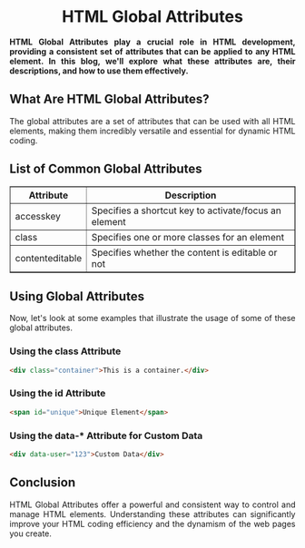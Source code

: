 <style>
  body {
    text-align: justify;
  }
</style>

<h1 style="text-align: center;">HTML Global Attributes</h1>

<b>HTML Global Attributes play a crucial role in HTML development, providing a consistent set of attributes that can be applied to any HTML element. In this blog, we'll explore what these attributes are, their descriptions, and how to use them effectively.</b>

## What Are HTML Global Attributes?

The global attributes are a set of attributes that can be used with all HTML elements, making them incredibly versatile and essential for dynamic HTML coding.

## List of Common Global Attributes

<table border="1">
    <thead>
    <tr>
        <th style="text-align: center;">Attribute</th>
        <th style="text-align: center;">Description</th>
    </tr>
</thead>
    <tbody>
        <tr>
            <td>accesskey</td>
            <td>Specifies a shortcut key to activate/focus an element</td>
        </tr>
        <tr>
            <td>class</td>
            <td>Specifies one or more classes for an element</td>
        </tr>
        <tr>
            <td>contenteditable</td>
            <td>Specifies whether the content is editable or not</td>
        </tr>
    </tbody>
</table>

## Using Global Attributes

Now, let's look at some examples that illustrate the usage of some of these global attributes.

### Using the class Attribute

```html
<div class="container">This is a container.</div>
```

### Using the id Attribute

```html
<span id="unique">Unique Element</span>
```

### Using the data-\* Attribute for Custom Data

```html
<div data-user="123">Custom Data</div>
```

## Conclusion

HTML Global Attributes offer a powerful and consistent way to control and manage HTML elements. Understanding these attributes can significantly improve your HTML coding efficiency and the dynamism of the web pages you create.
